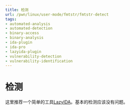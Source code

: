 ```yaml
---
title: 检测
url: /pwn/linux/user-mode/fmtstr/fmtstr-detect
tags:
- automated-analysis
- automated-detection
- binary-access
- binary-analysis
- ida-plugin
- ida-pro
- lazyida-plugin
- vulnerability-detection
- vulnerability-identification
---
```

# 检测

这里推荐一个简单的工具[LazyIDA](https://github.com/L4ys/LazyIDA)。基本的检测应该没有问题。